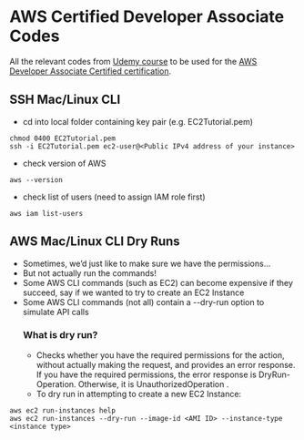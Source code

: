 # AWS Certified Developer Associate Codes

All the relevant codes from [Udemy course](https://www.udemy.com/course/aws-certified-developer-associate-dva-c01/) to be used for the [AWS Developer Associate Certified certification](https://aws.amazon.com/certification/certified-developer-associate/).

## SSH Mac/Linux CLI

- cd into local folder containing key pair (e.g. EC2Tutorial.pem)

```
chmod 0400 EC2Tutorial.pem
ssh -i EC2Tutorial.pem ec2-user@<Public IPv4 address of your instance>
```

- check version of AWS

```
aws --version
```

- check list of users (need to assign IAM role first)

```
aws iam list-users
```

## AWS Mac/Linux CLI Dry Runs

- Sometimes, we’d just like to make sure we have the permissions...
- But not actually run the commands!
- Some AWS CLI commands (such as EC2) can become expensive if they
  succeed, say if we wanted to try to create an EC2 Instance
- Some AWS CLI commands (not all) contain a --dry-run option to
  simulate API calls
  ### What is dry run?
  - Checks whether you have the required permissions for the action, without actually making the request, and provides an error response. If you have the required permissions, the error response is DryRun-Operation. Otherwise, it is UnauthorizedOperation .
  - To dry run in attempting to create a new EC2 Instance:

```
aws ec2 run-instances help
aws ec2 run-instances --dry-run --image-id <AMI ID> --instance-type <instance type>
```
